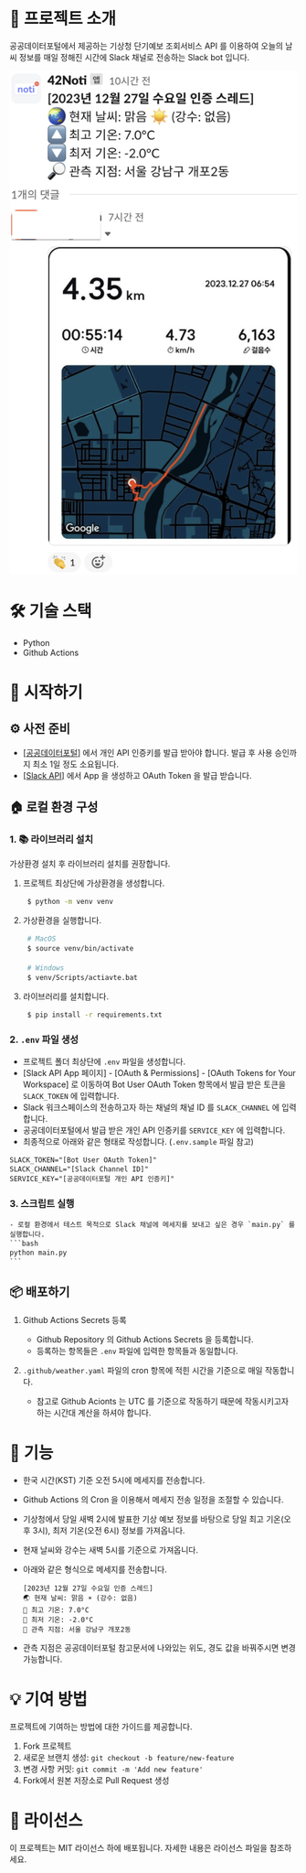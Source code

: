 # 📂 프로젝트 소개

공공데이터포털에서 제공하는 기상청 단기예보 조회서비스 API 를 이용하여 오늘의 날씨 정보를 매일 정해진 시간에 Slack 채널로 전송하는 Slack bot 입니다.

![introduction.png](./images/introduction.png)

# 🛠 기술 스택

- Python
- Github Actions

# 🚀 시작하기

## ⚙️ 사전 준비

- [[공공데이터포털]](https://www.data.go.kr/) 에서 개인 API 인증키를 발급 받아야 합니다. 발급 후 사용 승인까지 최소 1일 정도 소요됩니다.
- [[Slack API]](https://api.slack.com/apps) 에서 App 을 생성하고 OAuth Token 을 발급 받습니다.


## 🏠 로컬 환경 구성

### 1. 📚 라이브러리 설치

가상환경 설치 후 라이브러리 설치를 권장합니다.

1. 프로젝트 최상단에 가상환경을 생성합니다.
   ```bash
	$ python -m venv venv
   ```

2. 가상환경을 실행합니다.
   ```bash
    # MacOS
	$ source venv/bin/activate

	# Windows
	$ venv/Scripts/actiavte.bat
   ```

3. 라이브러리를 설치합니다.
   ```bash
	$ pip install -r requirements.txt
   ```

### 2. `.env` 파일 생성

- 프로젝트 폴더 최상단에 `.env` 파일을 생성합니다.
- [Slack API App 페이지] - [OAuth & Permissions] - [OAuth Tokens for Your Workspace] 로 이동하여 Bot User OAuth Token 항목에서 발급 받은 토큰을 `SLACK_TOKEN` 에 입력합니다.
- Slack 워크스페이스의 전송하고자 하는 채널의 채널 ID 를 `SLACK_CHANNEL` 에 입력합니다.
- 공공데이터포털에서 발급 받은 개인 API 인증키를 `SERVICE_KEY` 에 입력합니다.
- 최종적으로 아래와 같은 형태로 작성합니다. (`.env.sample` 파일 참고)

```
SLACK_TOKEN="[Bot User OAuth Token]"
SLACK_CHANNEL="[Slack Channel ID]"
SERVICE_KEY="[공공데이터포털 개인 API 인증키]"
```

### 3. 스크립트 실행
	- 로컬 환경에서 테스트 목적으로 Slack 채널에 메세지를 보내고 싶은 경우 `main.py` 를 실행합니다.
	```bash
	python main.py
	```

## 📦 배포하기

1. Github Actions Secrets 등록
   - Github Repository 의 Github Actions Secrets 을 등록합니다.
   - 등록하는 항목들은 `.env` 파일에 입력한 항목들과 동일합니다.

2. `.github/weather.yaml` 파일의 cron 항목에 적힌 시간을 기준으로 매일 작동합니다.
   - 참고로 Github Acionts 는 UTC 를 기준으로 작동하기 때문에 작동시키고자 하는 시간대 계산을 하셔야 합니다.

# 📱 기능

- 한국 시간(KST) 기준 오전 5시에 메세지를 전송합니다.
- Github Actions 의 Cron 을 이용해서 메세지 전송 일정을 조절할 수 있습니다.
- 기상청에서 당일 새벽 2시에 발표한 기상 예보 정보를 바탕으로 당일 최고 기온(오후 3시), 최저 기온(오전 6시) 정보를 가져옵니다.
- 현재 날씨와 강수는 새벽 5시를 기준으로 가져옵니다.
- 아래와 같은 형식으로 메세지를 전송합니다.

	```
	[2023년 12월 27일 수요일 인증 스레드]
	🌏 현재 날씨: 맑음 ☀️ (강수: 없음)
	🔼 최고 기온: 7.0°C
	🔽 최저 기온: -2.0°C
	🔎 관측 지점: 서울 강남구 개포2동
	```

- 관측 지점은 공공데이터포털 참고문서에 나와있는 위도, 경도 값을 바꿔주시면 변경 가능합니다.

# 💡 기여 방법

프로젝트에 기여하는 방법에 대한 가이드를 제공합니다.

1. Fork 프로젝트
2. 새로운 브랜치 생성: `git checkout -b feature/new-feature`
3. 변경 사항 커밋: `git commit -m 'Add new feature'`
4. Fork에서 원본 저장소로 Pull Request 생성

# 💼 라이선스

이 프로젝트는 MIT 라이선스 하에 배포됩니다. 자세한 내용은 라이선스 파일을 참조하세요.